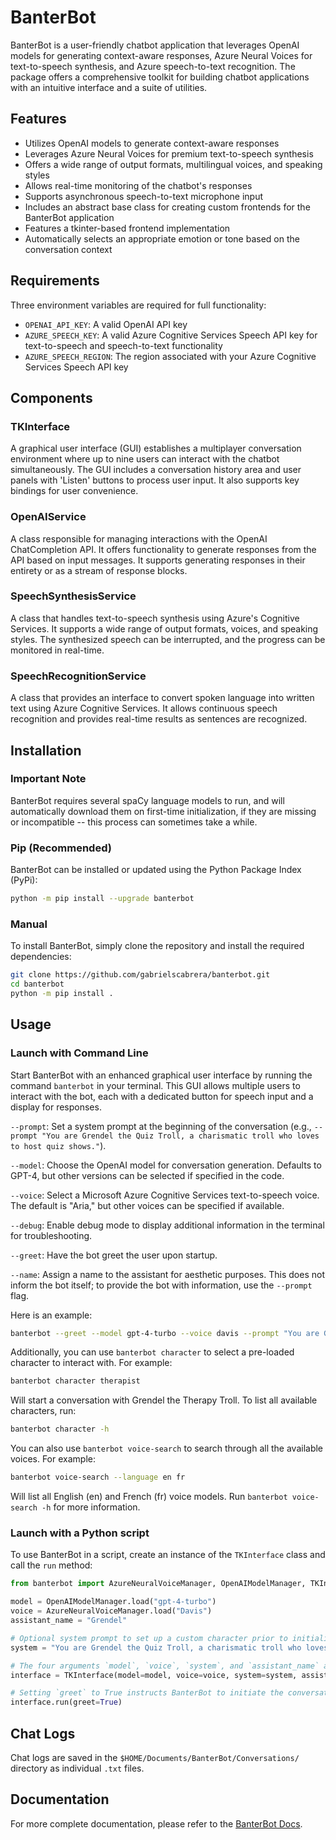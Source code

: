# BanterBot

BanterBot is a user-friendly chatbot application that leverages OpenAI models for generating context-aware responses, Azure Neural Voices for text-to-speech synthesis, and Azure speech-to-text recognition. The package offers a comprehensive toolkit for building chatbot applications with an intuitive interface and a suite of utilities.

## Features

* Utilizes OpenAI models to generate context-aware responses
* Leverages Azure Neural Voices for premium text-to-speech synthesis
* Offers a wide range of output formats, multilingual voices, and speaking styles
* Allows real-time monitoring of the chatbot's responses
* Supports asynchronous speech-to-text microphone input
* Includes an abstract base class for creating custom frontends for the BanterBot application
* Features a tkinter-based frontend implementation
* Automatically selects an appropriate emotion or tone based on the conversation context

## Requirements

Three environment variables are required for full functionality:

* `OPENAI_API_KEY`: A valid OpenAI API key
* `AZURE_SPEECH_KEY`: A valid Azure Cognitive Services Speech API key for text-to-speech and speech-to-text functionality
* `AZURE_SPEECH_REGION`: The region associated with your Azure Cognitive Services Speech API key

## Components

### TKInterface

A graphical user interface (GUI) establishes a multiplayer conversation environment where up to nine users can interact with the chatbot simultaneously. The GUI includes a conversation history area and user panels with 'Listen' buttons to process user input. It also supports key bindings for user convenience.

### OpenAIService

A class responsible for managing interactions with the OpenAI ChatCompletion API. It offers functionality to generate responses from the API based on input messages. It supports generating responses in their entirety or as a stream of response blocks.

### SpeechSynthesisService

A class that handles text-to-speech synthesis using Azure's Cognitive Services. It supports a wide range of output formats, voices, and speaking styles. The synthesized speech can be interrupted, and the progress can be monitored in real-time.

### SpeechRecognitionService
A class that provides an interface to convert spoken language into written text using Azure Cognitive Services. It allows continuous speech recognition and provides real-time results as sentences are recognized.

## Installation

### Important Note

BanterBot requires several spaCy language models to run, and will automatically download them on first-time initialization, if they are missing or incompatible -- this process can sometimes take a while.

### Pip (Recommended)

BanterBot can be installed or updated using the Python Package Index (PyPi):

```bash
python -m pip install --upgrade banterbot
```

### Manual

To install BanterBot, simply clone the repository and install the required dependencies:

```bash
git clone https://github.com/gabrielscabrera/banterbot.git
cd banterbot
python -m pip install .
```

## Usage

### Launch with Command Line

Start BanterBot with an enhanced graphical user interface by running the command `banterbot` in your terminal. This GUI allows multiple users to interact with the bot, each with a dedicated button for speech input and a display for responses.

`--prompt`: Set a system prompt at the beginning of the conversation (e.g., `--prompt "You are Grendel the Quiz Troll, a charismatic troll who loves to host quiz shows."`).

`--model`: Choose the OpenAI model for conversation generation. Defaults to GPT-4, but other versions can be selected if specified in the code.

`--voice`: Select a Microsoft Azure Cognitive Services text-to-speech voice. The default is "Aria," but other voices can be specified if available.

`--debug`: Enable debug mode to display additional information in the terminal for troubleshooting.

`--greet`: Have the bot greet the user upon startup.

`--name`: Assign a name to the assistant for aesthetic purposes. This does not inform the bot itself; to provide the bot with information, use the `--prompt` flag.

Here is an example:

```bash
banterbot --greet --model gpt-4-turbo --voice davis --prompt "You are Grondle the Quiz Troll, a charismatic troll who loves to host quiz shows." --name Grondle
```

Additionally, you can use `banterbot character` to select a pre-loaded character to interact with. For example:

```bash
banterbot character therapist
```

Will start a conversation with Grendel the Therapy Troll. To list all available characters, run:

```bash
banterbot character -h
```

You can also use `banterbot voice-search` to search through all the available voices. For example:

```bash
banterbot voice-search --language en fr
```

Will list all English (en) and French (fr) voice models. Run `banterbot voice-search -h` for more information.

### Launch with a Python script

To use BanterBot in a script, create an instance of the `TKInterface` class and call the `run` method:

```python
from banterbot import AzureNeuralVoiceManager, OpenAIModelManager, TKInterface

model = OpenAIModelManager.load("gpt-4-turbo")
voice = AzureNeuralVoiceManager.load("Davis")
assistant_name = "Grendel"

# Optional system prompt to set up a custom character prior to initializing BanterBot.
system = "You are Grendel the Quiz Troll, a charismatic troll who loves to host quiz shows."

# The four arguments `model`, `voice`, `system`, and `assistant_name` are optional.
interface = TKInterface(model=model, voice=voice, system=system, assistant_name=assistant_name)

# Setting `greet` to True instructs BanterBot to initiate the conversation. Otherwise, the user must initiate.
interface.run(greet=True)
```

## Chat Logs

Chat logs are saved in the `$HOME/Documents/BanterBot/Conversations/` directory as individual `.txt` files.

## Documentation

For more complete documentation, please refer to the [BanterBot Docs](https://gabrielscabrera.github.io/BanterBot/).
